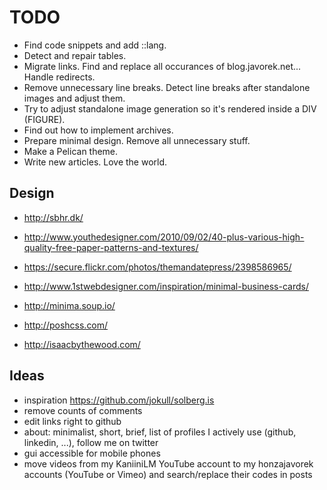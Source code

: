 # TODO

- Find code snippets and add ::lang.
- Detect and repair tables.
- Migrate links. Find and replace all occurances of blog.javorek.net... Handle redirects.
- Remove unnecessary line breaks. Detect line breaks after standalone images and adjust them.
- Try to adjust standalone image generation so it's rendered inside a DIV (FIGURE).
- Find out how to implement archives.
- Prepare minimal design. Remove all unnecessary stuff.
- Make a Pelican theme.
- Write new articles. Love the world.

## Design

- http://sbhr.dk/
- http://www.youthedesigner.com/2010/09/02/40-plus-various-high-quality-free-paper-patterns-and-textures/
- https://secure.flickr.com/photos/themandatepress/2398586965/
- http://www.1stwebdesigner.com/inspiration/minimal-business-cards/

- http://minima.soup.io/
- http://poshcss.com/
- http://isaacbythewood.com/

## Ideas

- inspiration https://github.com/jokull/solberg.is
- remove counts of comments
- edit links right to github
- about: minimalist, short, brief, list of profiles I actively use (github, linkedin, ...), follow me on twitter
- gui accessible for mobile phones
- move videos from my KaniiniLM YouTube account to my honzajavorek accounts (YouTube or Vimeo) and search/replace their codes in posts

[pandoc]: http://johnmacfarlane.net/pandoc/